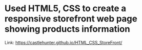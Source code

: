 # Used HTML5, CSS to create a responsive storefront web page showing products information

Link: https://castlehunter.github.io/HTML_CSS_StoreFront/
